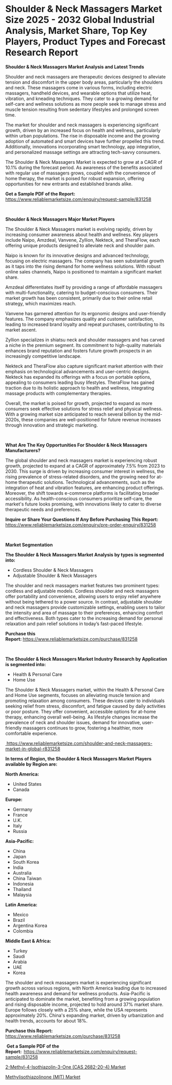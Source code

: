 <p><h1>Shoulder & Neck Massagers Market Size 2025 - 2032 Global Industrial Analysis, Market Share, Top Key Players, Product Types and Forecast Research Report</h1></p><p><strong>Shoulder & Neck Massagers Market Analysis and Latest Trends</strong></p>
<p><p>Shoulder and neck massagers are therapeutic devices designed to alleviate tension and discomfort in the upper body areas, particularly the shoulders and neck. These massagers come in various forms, including electric massagers, handheld devices, and wearable options that utilize heat, vibration, and kneading techniques. They cater to a growing demand for self-care and wellness solutions as more people seek to manage stress and muscle tension resulting from sedentary lifestyles and prolonged screen time.</p><p>The market for shoulder and neck massagers is experiencing significant growth, driven by an increased focus on health and wellness, particularly within urban populations. The rise in disposable income and the growing adoption of automated and smart devices have further propelled this trend. Additionally, innovations incorporating smart technology, app integration, and personalized massage settings are attracting tech-savvy consumers.</p><p>The Shoulder & Neck Massagers Market is expected to grow at a CAGR of 10.1% during the forecast period. As awareness of the benefits associated with regular use of massagers grows, coupled with the convenience of home therapy, the market is poised for robust expansion, offering opportunities for new entrants and established brands alike.</p></p>
<p><strong>Get a Sample PDF of the Report:&nbsp;</strong> <a href="https://www.reliablemarketsize.com/enquiry/request-sample/831258?utm_campaign=2005&utm_medium=2&utm_source=Github&utm_content=ia&utm_term=25032025&utm_id=shoulder-neck-massagers">https://www.reliablemarketsize.com/enquiry/request-sample/831258</a></p>
<p>&nbsp;</p>
<p><strong>Shoulder & Neck Massagers Major Market Players</strong></p>
<p><p>The Shoulder & Neck Massagers market is evolving rapidly, driven by increasing consumer awareness about health and wellness. Key players include Naipo, Amzdeal, Vanvene, Zyllion, Nekteck, and TheraFlow, each offering unique products designed to alleviate neck and shoulder pain.</p><p>Naipo is known for its innovative designs and advanced technology, focusing on electric massagers. The company has seen substantial growth as it taps into the rising demand for home wellness solutions. With robust online sales channels, Naipo is positioned to maintain a significant market share.</p><p>Amzdeal differentiates itself by providing a range of affordable massagers with multi-functionality, catering to budget-conscious consumers. Their market growth has been consistent, primarily due to their online retail strategy, which maximizes reach.</p><p>Vanvene has garnered attention for its ergonomic designs and user-friendly features. The company emphasizes quality and customer satisfaction, leading to increased brand loyalty and repeat purchases, contributing to its market ascent.</p><p>Zyllion specializes in shiatsu neck and shoulder massagers and has carved a niche in the premium segment. Its commitment to high-quality materials enhances brand reputation and fosters future growth prospects in an increasingly competitive landscape.</p><p>Nekteck and TheraFlow also capture significant market attention with their emphasis on technological advancements and user-centric designs. Nekteck has expanded its offerings with a focus on portable options, appealing to consumers leading busy lifestyles. TheraFlow has gained traction due to its holistic approach to health and wellness, integrating massage products with complementary therapies.</p><p>Overall, the market is poised for growth, projected to expand as more consumers seek effective solutions for stress relief and physical wellness. With a growing market size anticipated to reach several billion by the mid-2020s, these companies are well-positioned for future revenue increases through innovation and strategic marketing.</p></p>
<p>&nbsp;</p>
<p><strong>What Are The Key Opportunities For Shoulder & Neck Massagers Manufacturers?</strong></p>
<p><p>The global shoulder and neck massagers market is experiencing robust growth, projected to expand at a CAGR of approximately 7.5% from 2023 to 2030. This surge is driven by increasing consumer interest in wellness, the rising prevalence of stress-related disorders, and the growing need for at-home therapeutic solutions. Technological advancements, such as the integration of heat and vibration features, are enhancing product offerings. Moreover, the shift towards e-commerce platforms is facilitating broader accessibility. As health-conscious consumers prioritize self-care, the market's future looks promising, with innovations likely to cater to diverse therapeutic needs and preferences.</p></p>
<p><strong>Inquire or Share Your Questions If Any Before Purchasing This Report:</strong> <a href="https://www.reliablemarketsize.com/enquiry/pre-order-enquiry/831258?utm_campaign=2005&utm_medium=2&utm_source=Github&utm_content=ia&utm_term=25032025&utm_id=shoulder-neck-massagers">https://www.reliablemarketsize.com/enquiry/pre-order-enquiry/831258</a></p>
<p>&nbsp;</p>
<p><strong>Market Segmentation</strong></p>
<p><strong>The Shoulder & Neck Massagers Market Analysis by types is segmented into:</strong></p>
<p><ul><li>Cordless Shoulder & Neck Massagers</li><li>Adjustable Shoulder & Neck Massagers</li></ul></p>
<p><p>The shoulder and neck massagers market features two prominent types: cordless and adjustable models. Cordless shoulder and neck massagers offer portability and convenience, allowing users to enjoy relief anywhere without being tethered to a power source. In contrast, adjustable shoulder and neck massagers provide customizable settings, enabling users to tailor the intensity and area of massage to their preferences, enhancing comfort and effectiveness. Both types cater to the increasing demand for personal relaxation and pain relief solutions in today’s fast-paced lifestyle.</p></p>
<p><strong>Purchase this Report:&nbsp;</strong><a href="https://www.reliablemarketsize.com/purchase/831258?utm_campaign=2005&utm_medium=2&utm_source=Github&utm_content=ia&utm_term=25032025&utm_id=shoulder-neck-massagers">https://www.reliablemarketsize.com/purchase/831258</a></p>
<p>&nbsp;</p>
<p><strong>The Shoulder & Neck Massagers Market Industry Research by Application is segmented into:</strong></p>
<p><ul><li>Health & Personal Care</li><li>Home Use</li></ul></p>
<p><p>The Shoulder & Neck Massagers market, within the Health & Personal Care and Home Use segments, focuses on alleviating muscle tension and promoting relaxation among consumers. These devices cater to individuals seeking relief from stress, discomfort, and fatigue caused by daily activities or poor posture. They offer convenient, accessible options for at-home therapy, enhancing overall well-being. As lifestyle changes increase the prevalence of neck and shoulder issues, demand for innovative, user-friendly massagers continues to grow, fostering a healthier, more comfortable experience.</p></p>
<p><a href="https://www.reliablemarketsize.com/shoulder-and-neck-massagers-market-in-global-r831258?utm_campaign=2005&utm_medium=2&utm_source=Github&utm_content=ia&utm_term=25032025&utm_id=shoulder-neck-massagers">&nbsp;https://www.reliablemarketsize.com/shoulder-and-neck-massagers-market-in-global-r831258</a></p>
<p><strong>In terms of Region, the Shoulder & Neck Massagers Market Players available by Region are:</strong></p>
<p>
    <p> <strong> North America: </strong>
        <ul>
            <li>United States</li>
            <li>Canada</li>
        </ul>
        </p> 
    <p> <strong> Europe: </strong>
        <ul>
            <li>Germany</li>
            <li>France</li>
            <li>U.K.</li>
            <li>Italy</li>
            <li>Russia</li>
        </ul>
        </p> 
    <p> <strong> Asia-Pacific: </strong>
        <ul>
            <li>China</li>
            <li>Japan</li>
            <li>South Korea</li>
            <li>India</li>
            <li>Australia</li>
            <li>China Taiwan</li>
            <li>Indonesia</li>
            <li>Thailand</li>
            <li>Malaysia</li>
        </ul>
        </p> 
    <p> <strong> Latin America: </strong>
        <ul>
            <li>Mexico</li>
            <li>Brazil</li>
            <li>Argentina Korea</li>
            <li>Colombia</li>
        </ul>
        </p> 
    <p> <strong> Middle East & Africa: </strong>
        <ul>
            <li>Turkey</li>
            <li>Saudi</li>
            <li>Arabia</li>
            <li>UAE</li>
            <li>Korea</li>
        </ul>
    </p>
    </p>
<p><p>The shoulder and neck massagers market is experiencing significant growth across various regions, with North America leading due to increased health awareness and demand for wellness products. Asia-Pacific is anticipated to dominate the market, benefiting from a growing population and rising disposable income, projected to hold around 37% market share. Europe follows closely with a 25% share, while the USA represents approximately 20%. China's expanding market, driven by urbanization and health trends, accounts for about 18%.</p></p>
<p><strong>Purchase this Report: </strong><a href="https://www.reliablemarketsize.com/purchase/831258?utm_campaign=2005&utm_medium=2&utm_source=Github&utm_content=ia&utm_term=25032025&utm_id=shoulder-neck-massagers">https://www.reliablemarketsize.com/purchase/831258</a></p>
<p>&nbsp;<strong>Get a Sample PDF of the Report:&nbsp;&nbsp;</strong><a href="https://www.reliablemarketsize.com/enquiry/request-sample/831258?utm_campaign=2005&utm_medium=2&utm_source=Github&utm_content=ia&utm_term=25032025&utm_id=shoulder-neck-massagers">https://www.reliablemarketsize.com/enquiry/request-sample/831258</a></p>
<p><strong></strong></p>
<p><p><a href="https://github.com/kohushamudo3/Market-Research-Report-List-1/blob/main/2-methyl-4-isothiazolin-3-one-cas-2682-20-4-market.md?utm_campaign=2005&utm_medium=2&utm_source=Github&utm_content=ia&utm_term=25032025&utm_id=shoulder-neck-massagers">2-Methyl-4-Isothiazolin-3-One (CAS 2682-20-4) Market</a></p><p><a href="https://github.com/lylyparadise/Market-Research-Report-List-6/blob/main/methylisothiazolinone-mit-market.md?utm_campaign=2005&utm_medium=2&utm_source=Github&utm_content=ia&utm_term=25032025&utm_id=shoulder-neck-massagers">Methylisothiazolinone (MIT) Market</a></p></p>